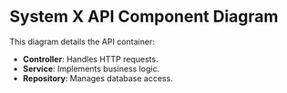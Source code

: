 # System X API Component Diagram
This diagram details the API container:
- **Controller**: Handles HTTP requests.
- **Service**: Implements business logic.
- **Repository**: Manages database access.